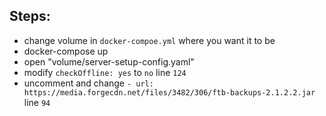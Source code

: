## Steps:
 - change volume in `docker-compoe.yml` where you want it to be
 - docker-compose up
 - open "volume/server-setup-config.yaml"
 - modify `checkOffline: yes` to `no` line `124`
 - uncomment and change `- url: https://media.forgecdn.net/files/3482/306/ftb-backups-2.1.2.2.jar` line `94`